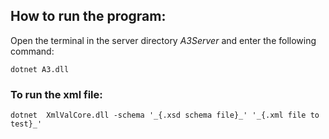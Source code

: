 ## How to run the program:

Open the terminal in the server directory _A3Server_ and enter the following command:
```
dotnet A3.dll
```

### To run the xml file:
```
dotnet  XmlValCore.dll -schema '_{.xsd schema file}_' '_{.xml file to test}_'
```

